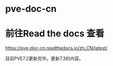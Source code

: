 # pve-doc-cn

# 前往Read the docs 查看
https://pve-doc-cn.readthedocs.io/zh_CN/latest/

目前PVE7.2更新完毕。更新7.3的内容。
